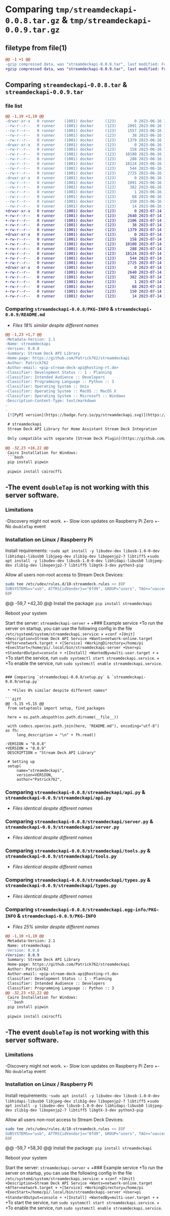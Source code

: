# Comparing `tmp/streamdeckapi-0.0.8.tar.gz` & `tmp/streamdeckapi-0.0.9.tar.gz`

## filetype from file(1)

```diff
@@ -1 +1 @@
-gzip compressed data, was "streamdeckapi-0.0.8.tar", last modified: Fri Jun 16 16:03:30 2023, max compression
+gzip compressed data, was "streamdeckapi-0.0.9.tar", last modified: Fri Jul 14 15:33:51 2023, max compression
```

## Comparing `streamdeckapi-0.0.8.tar` & `streamdeckapi-0.0.9.tar`

### file list

```diff
@@ -1,19 +1,19 @@
-drwxr-xr-x   0 runner    (1001) docker     (123)        0 2023-06-16 16:03:30.014818 streamdeckapi-0.0.8/
--rw-r--r--   0 runner    (1001) docker     (123)     2091 2023-06-16 16:03:30.014818 streamdeckapi-0.0.8/PKG-INFO
--rw-r--r--   0 runner    (1001) docker     (123)     1557 2023-06-16 16:03:18.000000 streamdeckapi-0.0.8/README.md
--rw-r--r--   0 runner    (1001) docker     (123)       38 2023-06-16 16:03:30.014818 streamdeckapi-0.0.8/setup.cfg
--rw-r--r--   0 runner    (1001) docker     (123)     1379 2023-06-16 16:03:18.000000 streamdeckapi-0.0.8/setup.py
-drwxr-xr-x   0 runner    (1001) docker     (123)        0 2023-06-16 16:03:30.014818 streamdeckapi-0.0.8/streamdeckapi/
--rw-r--r--   0 runner    (1001) docker     (123)      158 2023-06-16 16:03:18.000000 streamdeckapi-0.0.8/streamdeckapi/__init__.py
--rw-r--r--   0 runner    (1001) docker     (123)    10180 2023-06-16 16:03:18.000000 streamdeckapi-0.0.8/streamdeckapi/api.py
--rw-r--r--   0 runner    (1001) docker     (123)      288 2023-06-16 16:03:18.000000 streamdeckapi-0.0.8/streamdeckapi/const.py
--rw-r--r--   0 runner    (1001) docker     (123)    18124 2023-06-16 16:03:18.000000 streamdeckapi-0.0.8/streamdeckapi/server.py
--rw-r--r--   0 runner    (1001) docker     (123)      544 2023-06-16 16:03:18.000000 streamdeckapi-0.0.8/streamdeckapi/tools.py
--rw-r--r--   0 runner    (1001) docker     (123)     2725 2023-06-16 16:03:18.000000 streamdeckapi-0.0.8/streamdeckapi/types.py
-drwxr-xr-x   0 runner    (1001) docker     (123)        0 2023-06-16 16:03:30.014818 streamdeckapi-0.0.8/streamdeckapi.egg-info/
--rw-r--r--   0 runner    (1001) docker     (123)     2091 2023-06-16 16:03:30.000000 streamdeckapi-0.0.8/streamdeckapi.egg-info/PKG-INFO
--rw-r--r--   0 runner    (1001) docker     (123)      382 2023-06-16 16:03:30.000000 streamdeckapi-0.0.8/streamdeckapi.egg-info/SOURCES.txt
--rw-r--r--   0 runner    (1001) docker     (123)        1 2023-06-16 16:03:30.000000 streamdeckapi-0.0.8/streamdeckapi.egg-info/dependency_links.txt
--rw-r--r--   0 runner    (1001) docker     (123)       68 2023-06-16 16:03:30.000000 streamdeckapi-0.0.8/streamdeckapi.egg-info/entry_points.txt
--rw-r--r--   0 runner    (1001) docker     (123)      150 2023-06-16 16:03:30.000000 streamdeckapi-0.0.8/streamdeckapi.egg-info/requires.txt
--rw-r--r--   0 runner    (1001) docker     (123)       14 2023-06-16 16:03:30.000000 streamdeckapi-0.0.8/streamdeckapi.egg-info/top_level.txt
+drwxr-xr-x   0 runner    (1001) docker     (123)        0 2023-07-14 15:33:51.845786 streamdeckapi-0.0.9/
+-rw-r--r--   0 runner    (1001) docker     (123)     2640 2023-07-14 15:33:51.845786 streamdeckapi-0.0.9/PKG-INFO
+-rw-r--r--   0 runner    (1001) docker     (123)     2106 2023-07-14 15:33:41.000000 streamdeckapi-0.0.9/README.md
+-rw-r--r--   0 runner    (1001) docker     (123)       38 2023-07-14 15:33:51.845786 streamdeckapi-0.0.9/setup.cfg
+-rw-r--r--   0 runner    (1001) docker     (123)     1379 2023-07-14 15:33:41.000000 streamdeckapi-0.0.9/setup.py
+drwxr-xr-x   0 runner    (1001) docker     (123)        0 2023-07-14 15:33:51.845786 streamdeckapi-0.0.9/streamdeckapi/
+-rw-r--r--   0 runner    (1001) docker     (123)      158 2023-07-14 15:33:41.000000 streamdeckapi-0.0.9/streamdeckapi/__init__.py
+-rw-r--r--   0 runner    (1001) docker     (123)    10180 2023-07-14 15:33:41.000000 streamdeckapi-0.0.9/streamdeckapi/api.py
+-rw-r--r--   0 runner    (1001) docker     (123)      288 2023-07-14 15:33:41.000000 streamdeckapi-0.0.9/streamdeckapi/const.py
+-rw-r--r--   0 runner    (1001) docker     (123)    18124 2023-07-14 15:33:41.000000 streamdeckapi-0.0.9/streamdeckapi/server.py
+-rw-r--r--   0 runner    (1001) docker     (123)      544 2023-07-14 15:33:41.000000 streamdeckapi-0.0.9/streamdeckapi/tools.py
+-rw-r--r--   0 runner    (1001) docker     (123)     2725 2023-07-14 15:33:41.000000 streamdeckapi-0.0.9/streamdeckapi/types.py
+drwxr-xr-x   0 runner    (1001) docker     (123)        0 2023-07-14 15:33:51.845786 streamdeckapi-0.0.9/streamdeckapi.egg-info/
+-rw-r--r--   0 runner    (1001) docker     (123)     2640 2023-07-14 15:33:51.000000 streamdeckapi-0.0.9/streamdeckapi.egg-info/PKG-INFO
+-rw-r--r--   0 runner    (1001) docker     (123)      382 2023-07-14 15:33:51.000000 streamdeckapi-0.0.9/streamdeckapi.egg-info/SOURCES.txt
+-rw-r--r--   0 runner    (1001) docker     (123)        1 2023-07-14 15:33:51.000000 streamdeckapi-0.0.9/streamdeckapi.egg-info/dependency_links.txt
+-rw-r--r--   0 runner    (1001) docker     (123)       68 2023-07-14 15:33:51.000000 streamdeckapi-0.0.9/streamdeckapi.egg-info/entry_points.txt
+-rw-r--r--   0 runner    (1001) docker     (123)      150 2023-07-14 15:33:51.000000 streamdeckapi-0.0.9/streamdeckapi.egg-info/requires.txt
+-rw-r--r--   0 runner    (1001) docker     (123)       14 2023-07-14 15:33:51.000000 streamdeckapi-0.0.9/streamdeckapi.egg-info/top_level.txt
```

### Comparing `streamdeckapi-0.0.8/PKG-INFO` & `streamdeckapi-0.0.9/README.md`

 * *Files 18% similar despite different names*

```diff
@@ -1,23 +1,7 @@
-Metadata-Version: 2.1
-Name: streamdeckapi
-Version: 0.0.8
-Summary: Stream Deck API Library
-Home-page: https://github.com/Patrick762/streamdeckapi
-Author: Patrick762
-Author-email: <pip-stream-deck-api@hosting-rt.de>
-Classifier: Development Status :: 1 - Planning
-Classifier: Intended Audience :: Developers
-Classifier: Programming Language :: Python :: 3
-Classifier: Operating System :: Unix
-Classifier: Operating System :: MacOS :: MacOS X
-Classifier: Operating System :: Microsoft :: Windows
-Description-Content-Type: text/markdown
-
-
 [![PyPI version](https://badge.fury.io/py/streamdeckapi.svg)](https://badge.fury.io/py/streamdeckapi)
 
 # streamdeckapi
 Stream Deck API Library for Home Assistant Stream Deck Integration
 
 Only compatible with separate [Stream Deck Plugin](https://github.com/Patrick762/streamdeckapi-plugin) or the bundled server.
 
@@ -32,23 +16,22 @@
 Cairo Installation for Windows:
 ```bash
 pip install pipwin
 
 pipwin install cairocffi
 ```
 
-The event `doubleTap` is not working with this server software.
-
 ### Limitations
-Discovery might not work.
+- Slow icon updates on Raspberry Pi Zero
+- No `doubleTap` event
 
 ### Installation on Linux / Raspberry Pi
 
 Install requirements:
-`sudo apt install -y libudev-dev libusb-1.0-0-dev libhidapi-libusb0 libjpeg-dev zlib1g-dev libopenjp2-7 libtiff5`
+`sudo apt install -y libudev-dev libusb-1.0-0-dev libhidapi-libusb0 libjpeg-dev zlib1g-dev libopenjp2-7 libtiff5 libgtk-3-dev python3-pip`
 
 Allow all users non-root access to Stream Deck Devices:
 ```bash
 sudo tee /etc/udev/rules.d/10-streamdeck.rules << EOF
 SUBSYSTEMS=="usb", ATTRS{idVendor}=="0fd9", GROUP="users", TAG+="uaccess"
 EOF
 ```
@@ -59,7 +42,30 @@
 Install the package:
 `pip install streamdeckapi`
 
 Reboot your system
 
 Start the server:
 `streamdeckapi-server`
+
+### Example service
+To run the server on startup, you can use the following config in the file `/etc/systemd/system/streamdeckapi.service`:
+
+```conf
+[Unit]
+Description=Stream Deck API Service
+Wants=network-online.target
+After=network.target
+
+[Service]
+WorkingDirectory=/home/pi
+ExecStart=/home/pi/.local/bin/streamdeckapi-server
+User=pi
+StandardOutput=console
+
+[Install]
+WantedBy=multi-user.target
+```
+
+To start the service, run `sudo systemctl start streamdeckapi.service`.
+
+To enable the service, run `sudo systemctl enable streamdeckapi.service`.
```

### Comparing `streamdeckapi-0.0.8/setup.py` & `streamdeckapi-0.0.9/setup.py`

 * *Files 0% similar despite different names*

```diff
@@ -5,15 +5,15 @@
 from setuptools import setup, find_packages
 
 here = os.path.abspath(os.path.dirname(__file__))
 
 with codecs.open(os.path.join(here, "README.md"), encoding="utf-8") as fh:
     long_description = "\n" + fh.read()
 
-VERSION = "0.0.8"
+VERSION = "0.0.9"
 DESCRIPTION = "Stream Deck API Library"
 
 # Setting up
 setup(
     name="streamdeckapi",
     version=VERSION,
     author="Patrick762",
```

### Comparing `streamdeckapi-0.0.8/streamdeckapi/api.py` & `streamdeckapi-0.0.9/streamdeckapi/api.py`

 * *Files identical despite different names*

### Comparing `streamdeckapi-0.0.8/streamdeckapi/server.py` & `streamdeckapi-0.0.9/streamdeckapi/server.py`

 * *Files identical despite different names*

### Comparing `streamdeckapi-0.0.8/streamdeckapi/tools.py` & `streamdeckapi-0.0.9/streamdeckapi/tools.py`

 * *Files identical despite different names*

### Comparing `streamdeckapi-0.0.8/streamdeckapi/types.py` & `streamdeckapi-0.0.9/streamdeckapi/types.py`

 * *Files identical despite different names*

### Comparing `streamdeckapi-0.0.8/streamdeckapi.egg-info/PKG-INFO` & `streamdeckapi-0.0.9/PKG-INFO`

 * *Files 25% similar despite different names*

```diff
@@ -1,10 +1,10 @@
 Metadata-Version: 2.1
 Name: streamdeckapi
-Version: 0.0.8
+Version: 0.0.9
 Summary: Stream Deck API Library
 Home-page: https://github.com/Patrick762/streamdeckapi
 Author: Patrick762
 Author-email: <pip-stream-deck-api@hosting-rt.de>
 Classifier: Development Status :: 1 - Planning
 Classifier: Intended Audience :: Developers
 Classifier: Programming Language :: Python :: 3
@@ -32,23 +32,22 @@
 Cairo Installation for Windows:
 ```bash
 pip install pipwin
 
 pipwin install cairocffi
 ```
 
-The event `doubleTap` is not working with this server software.
-
 ### Limitations
-Discovery might not work.
+- Slow icon updates on Raspberry Pi Zero
+- No `doubleTap` event
 
 ### Installation on Linux / Raspberry Pi
 
 Install requirements:
-`sudo apt install -y libudev-dev libusb-1.0-0-dev libhidapi-libusb0 libjpeg-dev zlib1g-dev libopenjp2-7 libtiff5`
+`sudo apt install -y libudev-dev libusb-1.0-0-dev libhidapi-libusb0 libjpeg-dev zlib1g-dev libopenjp2-7 libtiff5 libgtk-3-dev python3-pip`
 
 Allow all users non-root access to Stream Deck Devices:
 ```bash
 sudo tee /etc/udev/rules.d/10-streamdeck.rules << EOF
 SUBSYSTEMS=="usb", ATTRS{idVendor}=="0fd9", GROUP="users", TAG+="uaccess"
 EOF
 ```
@@ -59,7 +58,30 @@
 Install the package:
 `pip install streamdeckapi`
 
 Reboot your system
 
 Start the server:
 `streamdeckapi-server`
+
+### Example service
+To run the server on startup, you can use the following config in the file `/etc/systemd/system/streamdeckapi.service`:
+
+```conf
+[Unit]
+Description=Stream Deck API Service
+Wants=network-online.target
+After=network.target
+
+[Service]
+WorkingDirectory=/home/pi
+ExecStart=/home/pi/.local/bin/streamdeckapi-server
+User=pi
+StandardOutput=console
+
+[Install]
+WantedBy=multi-user.target
+```
+
+To start the service, run `sudo systemctl start streamdeckapi.service`.
+
+To enable the service, run `sudo systemctl enable streamdeckapi.service`.
```

